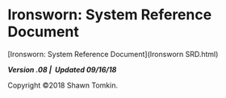 # Ironsworn: System Reference Document

[Ironsworn: System Reference Document](Ironsworn SRD.html)

***Version .08 |  Updated 09/16/18***

Copyright ©2018 Shawn Tomkin.
